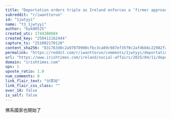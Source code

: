 ```yaml
---
title: "Deportation orders triple as Ireland enforces a ‘firmer approach to migration’"
subreddit: "r/iwanttorun"
id: "1jwtyyi"
name: "t3_1jwtyyi"
author: "kyk00525"
created_utc: 1744388684
created_key: "250411162444"
capture_ts: "251002170120"
content_sha256: "831763d0c2a97070900cfbc3ca89c987ef35f0c2afdbb6c22982fa2ac01c6c9c"
permalink: "https://reddit.com/r/iwanttorun/comments/1jwtyyi/deportation_orders_triple_as_ireland_enforces_a/"
url: "https://www.irishtimes.com/ireland/social-affairs/2025/04/11/deportation-orders-triple-amid-hardening-of-asylum-policy/"
domain: "irishtimes.com"
ups: 1
upvote_ratio: 1.0
num_comments: 0
link_flair_text: "分享帖"
link_flair_css_class: ""
over_18: false
is_self: false
---
```


佛系國家也開始了
